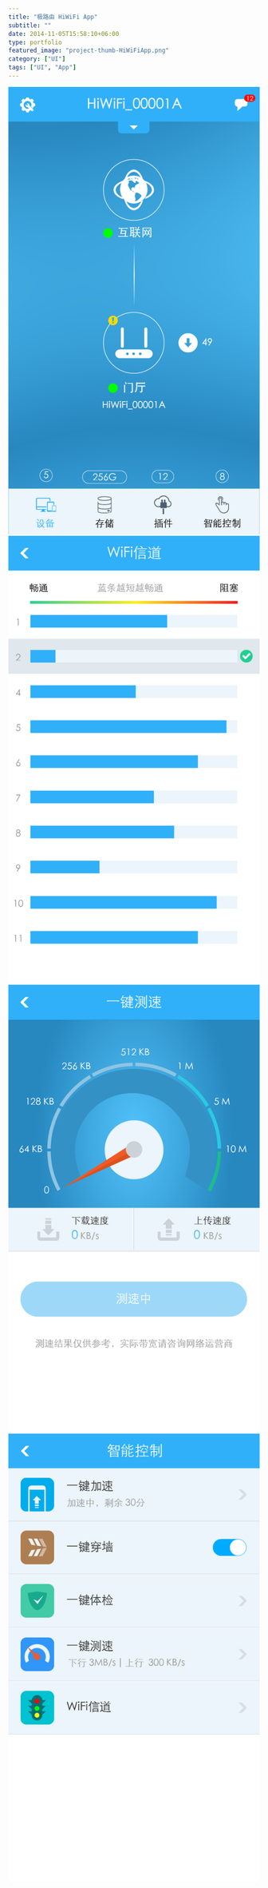 ```yaml
---
title: "极路由 HiWiFi App"
subtitle: ""
date: 2014-11-05T15:58:10+06:00
type: portfolio
featured_image: "project-thumb-HiWiFiApp.png"
category: ["UI"]
tags: ["UI", "App"]
---
```

![HiWiFi App](home.png)
![HiWiFi App](control_WiFi_channel.png)
![HiWiFi App](speed_test.png)
![HiWiFi App](control_plugins.png)



